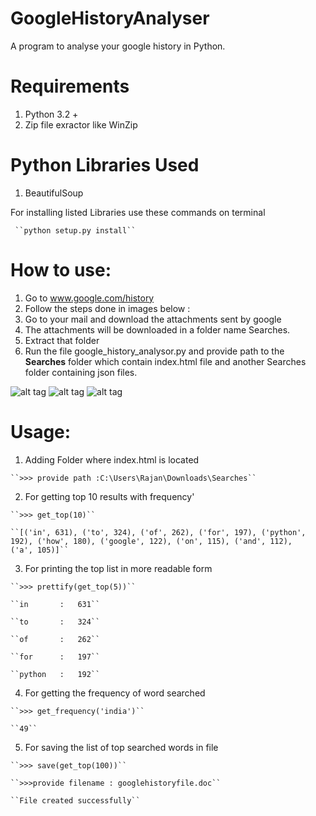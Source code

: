 # GoogleHistoryAnalyser  
A program to analyse your google history in Python.  

# Requirements  

1. Python 3.2 +
2. Zip file exractor like  WinZip

# Python Libraries Used
1. BeautifulSoup

  For installing listed Libraries use these commands on terminal

     ``python setup.py install``
# How to use:
1. Go to www.google.com/history
2. Follow the steps done in images below :
3. Go to your mail and download the attachments sent by google
4. The attachments will be downloaded in a folder name Searches.
5. Extract that folder</li>
6. Run the file google_history_analysor.py and provide path to the <b>Searches</b> folder which contain index.html file and another Searches folder containing json files.

![alt tag](http://imgur.com/cnsUZVJ.jpg)
![alt tag](http://imgur.com/DhSYgpS.jpg)
![alt tag](http://imgur.com/S5yNFGN.jpg)

# Usage:
  1. Adding Folder where index.html is located
 
    ``>>> provide path :C:\Users\Rajan\Downloads\Searches``
  2. For getting top 10 results with frequency'
 
    ``>>> get_top(10)``

    ``[('in', 631), ('to', 324), ('of', 262), ('for', 197), ('python', 192), ('how', 180), ('google', 122), ('on', 115), ('and', 112),       ('a', 105)]``
  3. For printing the top list in more readable form
 
    ``>>> prettify(get_top(5))``

    ``in       :   631``
    
    ``to       :   324``
    
    ``of       :   262``
    
    ``for      :   197``
    
    ``python   :   192``
  4. For getting the frequency of word searched 
 
    ``>>> get_frequency('india')``

    ``49``
  5. For saving the list of top searched words in file 
 
    ``>>> save(get_top(100))``

    ``>>>provide filename : googlehistoryfile.doc``
    
    ``File created successfully``
  
  



